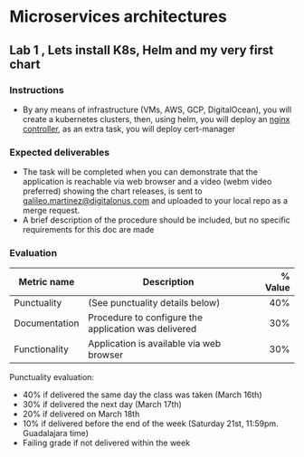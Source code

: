 # Microservices architectures
## Lab 1 , Lets install K8s, Helm and my very first chart

### Instructions
- By any means of infrastructure (VMs, AWS, GCP, DigitalOcean), you will create a kubernetes clusters, then, using helm, you will deploy an [nginx controller](https://github.com/helm/charts/tree/master/stable/nginx-ingress), as an extra task, you will deploy cert-manager



### Expected deliverables
- The task will be completed when you can demonstrate that the application is reachable via web browser and a video (webm video preferred) showing the chart releases, is sent to galileo.martinez@digitalonus.com and uploaded to your local repo as a merge request.
- A brief description of the procedure should be included, but no specific requirements for this doc are made



### Evaluation
| Metric name | Description | % Value |
| ----------- |-------------| -------:|
| Punctuality   | (See punctuality details below) | 40% |
| Documentation   | Procedure to configure the application was delivered | 30% |
| Functionality   | Application is available via web browser | 30% |

Punctuality evaluation:
- 40% if delivered the same day the class was taken (March 16th)
- 30% if delivered the next day (March 17th)
- 20% if delivered on March 18th
- 10% if delivered before the end of the week (Saturday 21st, 11:59pm. Guadalajara time)
- Failing grade if not delivered within the week
